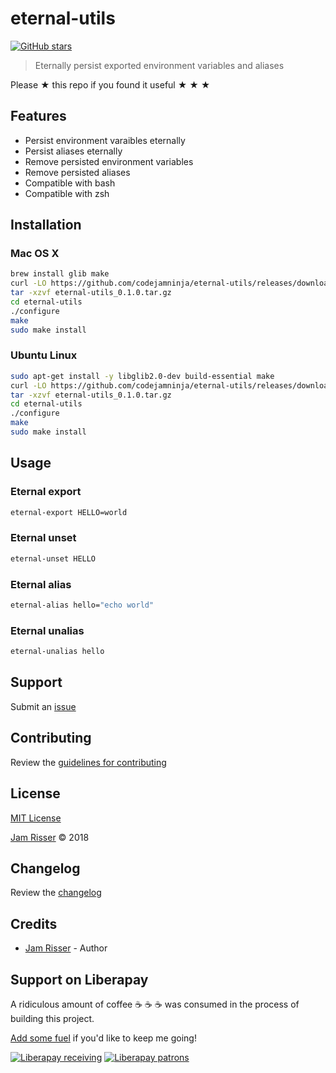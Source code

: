 # eternal-utils

[![GitHub stars](https://img.shields.io/github/stars/codejamninja/eternal-utils.svg?style=social&label=Stars)](https://github.com/codejamninja/eternal-utils)

> Eternally persist exported environment variables and aliases

Please ★ this repo if you found it useful ★ ★ ★


## Features

* Persist environment varaibles eternally
* Persist aliases eternally
* Remove persisted environment variables
* Remove persisted aliases
* Compatible with bash
* Compatible with zsh


## Installation

### Mac OS X

```sh
brew install glib make
curl -LO https://github.com/codejamninja/eternal-utils/releases/download/0.1.0/eternal-utils_0.1.0.tar.gz
tar -xzvf eternal-utils_0.1.0.tar.gz
cd eternal-utils
./configure
make
sudo make install
```

### Ubuntu Linux

```sh
sudo apt-get install -y libglib2.0-dev build-essential make
curl -LO https://github.com/codejamninja/eternal-utils/releases/download/0.1.0/eternal-utils_0.1.0.tar.gz
tar -xzvf eternal-utils_0.1.0.tar.gz
cd eternal-utils
./configure
make
sudo make install
```


## Usage

### Eternal export

```sh
eternal-export HELLO=world
```

### Eternal unset

```sh
eternal-unset HELLO
```

### Eternal alias

```sh
eternal-alias hello="echo world"
```

### Eternal unalias

```sh
eternal-unalias hello
```


## Support

Submit an [issue](https://github.com/codejamninja/eternal-utils/issues/new)


## Contributing

Review the [guidelines for contributing](https://github.com/codejamninja/eternal-utils/blob/master/CONTRIBUTING.md)


## License

[MIT License](https://github.com/codejamninja/eternal-utils/blob/master/LICENSE)

[Jam Risser](https://codejam.ninja) © 2018


## Changelog

Review the [changelog](https://github.com/codejamninja/eternal-utils/blob/master/CHANGELOG.md)


## Credits

* [Jam Risser](https://codejam.ninja) - Author


## Support on Liberapay

A ridiculous amount of coffee ☕ ☕ ☕ was consumed in the process of building this project.

[Add some fuel](https://liberapay.com/codejamninja/donate) if you'd like to keep me going!

[![Liberapay receiving](https://img.shields.io/liberapay/receives/codejamninja.svg?style=flat-square)](https://liberapay.com/codejamninja/donate)
[![Liberapay patrons](https://img.shields.io/liberapay/patrons/codejamninja.svg?style=flat-square)](https://liberapay.com/codejamninja/donate)
